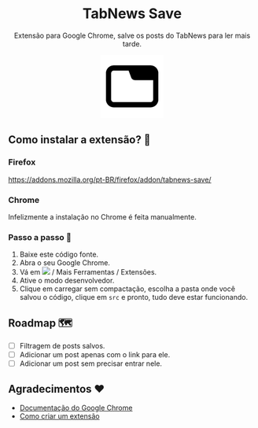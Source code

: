 <h1 align="center">TabNews Save</h1>

<p align="center">Extensão para Google Chrome, salve os posts do TabNews para ler mais tarde.</p>

<p align="center">
  <img src="src/assets/icons/icon128.png" />
</p>

## Como instalar a extensão? 🔨

### Firefox

https://addons.mozilla.org/pt-BR/firefox/addon/tabnews-save/

### Chrome

Infelizmente a instalação no Chrome é feita manualmente.

### Passo a passo 👟

1. Baixe este código fonte.
2. Abra o seu Google Chrome.
3. Vá em <img src="https://imgur.com/yKkBAZ7.png" /> / Mais Ferramentas / Extensões.
4. Ative o modo desenvolvedor.
5. Clique em carregar sem compactação, escolha a pasta onde você salvou o código, clique em `src` e pronto, tudo deve estar funcionando.

## Roadmap 🗺️

* [ ] Filtragem de posts salvos.
* [ ] Adicionar um post apenas com o link para ele.
* [ ] Adicionar um post sem precisar entrar nele.

## Agradecimentos ❤️

- [Documentação do Google Chrome](https://developer.chrome.com/docs/extensions/mv3/getstarted/)
- [Como criar um extensão](https://www.youtube.com/watch?v=pdBtFnheeKE&t)
